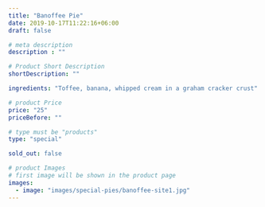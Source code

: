 ```yaml
---
title: "Banoffee Pie"
date: 2019-10-17T11:22:16+06:00
draft: false

# meta description
description : ""

# Product Short Description
shortDescription: ""

ingredients: "Toffee, banana, whipped cream in a graham cracker crust"

# product Price
price: "25"
priceBefore: ""

# type must be "products"
type: "special"

sold_out: false

# product Images
# first image will be shown in the product page
images:
  - image: "images/special-pies/banoffee-site1.jpg"
---
```

